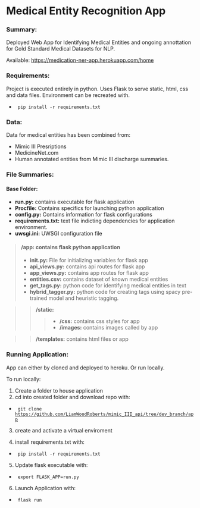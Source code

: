 # Medical Entity Recognition App

### Summary:
Deployed Web App for Identifying Medical Entities and ongoing annottation for Gold Standard Medical Datasets for NLP.

Available: https://medication-ner-app.herokuapp.com/home

### Requirements:

Project is executed entirely in python. Uses Flask to serve static, html, css and data files. Environment can be recreated with.

- <code> pip install -r requirements.txt </code>

### Data:

Data for medical entities has been combined from: 

- Mimic III Presriptions
- MedicineNet.com
- Human annotated entities from Mimic III discharge summaries.

### File Summaries:

#### Base Folder:
- **run.py:** contains executable for flask application
- **Procfile:** Contains specifics for launching python application
- **config.py:** Contains information for flask configurations
- **requirements.txt:** text file indicting dependencies for application environment.
- **uwsgi.ini:** UWSGI configuration file

> #### /app: contains flask python application
> - **__init__.py:** File for initializing variables for flask app
> - **api_views.py:** contains api routes for flask app
> - **app_views.py:** contains app routes for flask app
> - **entities.csv:** contains dataset of known medical entities
> - **get_tags.py:** python code for identifying medical entities in text
> - **hybrid_tagger.py:** python code for creating tags using spacy pre-trained model and heuristic tagging.

>> **/static:**
>>> - **/css:** contains css styles for app
>>> - **/images:** contains images called by app

>> **/templates:** contains html files or app

### Running Application:

App can either by cloned and deployed to heroku. Or run locally.

To run locally:
1. Create a folder to house application
2. cd into created folder and download repo with:

- <code> git clone https://github.com/LiamWoodRoberts/mimic_III_api/tree/dev_branch/app</code>

3. create and activate a virtual enviroment

4. install requirements.txt with:

- <code> pip install -r requirements.txt </code>

5. Update flask executable with:

- <code> export FLASK_APP=run.py </code>

6. Launch Application with:

- <code> flask run </code>

